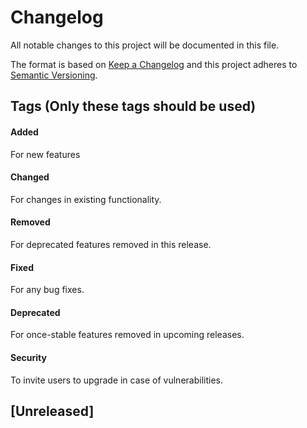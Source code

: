 # Changelog
All notable changes to this project will be documented in this file.

The format is based on [Keep a Changelog](http://keepachangelog.com/en/1.0.0/)
and this project adheres to [Semantic Versioning](http://semver.org/spec/v2.0.0.html).

## Tags (Only these tags should be used)
#### Added
For new features
#### Changed
For changes in existing functionality.
#### Removed
For deprecated features removed in this release.
#### Fixed
For any bug fixes.
#### Deprecated
For once-stable features removed in upcoming releases.
#### Security
To invite users to upgrade in case of vulnerabilities.


## [Unreleased]


